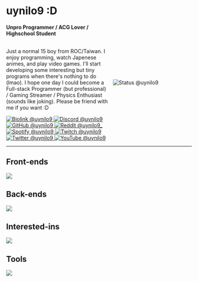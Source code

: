 # uynilo9 :D


<div style="display: flex; flex-direction: row; align-items: center;">
    <div style="flex: 1;">
        <b>Unpro Programmer / ACG Lover / Highschool Student</b>
        <br><br>
        <p>Just a normal 15 boy from ROC/Taiwan. I enjoy programming, watch Japenese animes, and play video games. I'll start developing some interesting but tiny programs when there's nothing to do (lmao). I hope one day I could become a Full-stack Programmer (but professional) / Gaming Streamer / Physics Enthusiast (sounds like joking). Please be friend with me if you want :D</p>
        <a href="https://uynilo9.8b.io">
            <img alt="Biolink @uynilo9" title="Biolink @uynilo9" src="https://img.shields.io/badge/Biolink-@uynilo9-000000?logo=biolink&labelColor=202020&color=000000&style=for-the-badge" />
        </a>
        <a href="https://discordapp.com/users/979017190009368586">
            <img alt="Discord @uynilo9" title="Discord @uynilo9" src="https://img.shields.io/badge/discord-@uynilo9-2f72bc?logo=discord&labelColor=202020&color=5865f2&style=for-the-badge" />
        </a>
        <a href="https://github.com/uynilo9">
            <img alt="GitHub @uynilo9" title="GitHub @uynilo9" src="https://img.shields.io/badge/github-@uynilo9-2f72bc?logo=github&labelColor=202020&color=f5f5f5&style=for-the-badge" />
        </a>
        <a href="https://reddit.com/u/uynilo9_">
            <img alt="Reddit @uynilo9_" title="Reddit @uynilo9_" src="https://img.shields.io/badge/reddit-@uynilo9%E2%8E%BD-2f72bc?logo=reddit&labelColor=202020&color=ff4500&style=for-the-badge" />
        </a>
        <br />
        <a href="https://open.spotify.com/user/315prrl5b3npqcxe7wyfkux7e6dm">
            <img alt="Spotify @uynilo9" title="Spotify @uynilo9" src="https://img.shields.io/badge/spotify-@uynilo9-2f72bc?logo=spotify&labelColor=202020&color=1db954&style=for-the-badge" />
        </a>
        <a href="https://twitch.tv/uynilo9">
            <img alt="Twitch @uynilo9" title="Twitch @uynilo9" src="https://img.shields.io/badge/twitch-@uynilo9-2f72bc?logo=twitch&labelColor=202020&color=8e44fa&style=for-the-badge" />
        </a>
        <a href="https://twitter.com/uynilo9">
            <img alt="Twitter @uynilo9" title="Twitter @uynilo9" src="https://img.shields.io/badge/twitter-@uynilo9-2f72bc?logo=twitter&labelColor=202020&color=1d9bf0&style=for-the-badge" />
        </a>
        <a href="https://youtube.com/@uynilo9">
            <img alt="YouTube @uynilo9" title="YouTube @uynilo9" src="https://img.shields.io/badge/youtube-@uynilo9-2f72bc?logo=youtube&labelColor=202020&logoColor=ff0000&color=ff0000&style=for-the-badge" />
        </a>
    </div>
    <img alt="Status @uynilo9" title="Status @uynilo9" src="https://lanyard.cnrad.dev/api/979017190009368586?bg=1f1f1f" style="flex: 1; max-width: 27.5%; margin-left: 2.5%; margin-right: 15%">
</div>

---

## Front-ends

<div align="left">
    <img src="https://skillicons.dev/icons?i=html,css,js,scss,tailwind,vue,vite" />
</div>

## Back-ends

<div align="left">
    <img src="https://skillicons.dev/icons?i=ts,deno,bun,py,nim" />
</div>

## Interested-ins

<div align="left">
    <img src="https://skillicons.dev/icons?i=rust,go,haskell,zig" />
</div>

## Tools

<div align="left">
    <img src="https://skillicons.dev/icons?i=git,vscode,github,stackoverflow,gcp" />
</div>
